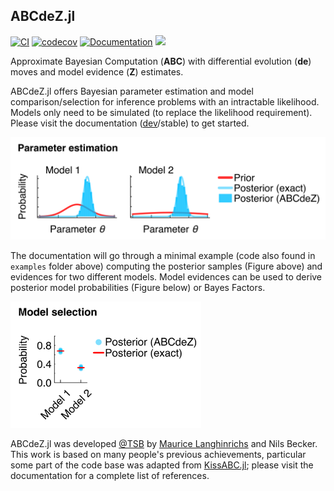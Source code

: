 ## ABCdeZ.jl

[![CI](https://github.com/mauricelanghinrichs/ABCdeZ.jl/actions/workflows/CI.yml/badge.svg?branch=main)](https://github.com/mauricelanghinrichs/ABCdeZ.jl/actions/workflows/CI.yml)
[![codecov](https://codecov.io/gh/mauricelanghinrichs/ABCdeZ.jl/branch/main/graph/badge.svg?token=BZ86DWE65S)](https://codecov.io/gh/mauricelanghinrichs/ABCdeZ.jl)
[![Documentation](https://github.com/mauricelanghinrichs/ABCdeZ.jl/actions/workflows/Documentation.yml/badge.svg?branch=main)](https://github.com/mauricelanghinrichs/ABCdeZ.jl/actions/workflows/Documentation.yml)
[![](https://img.shields.io/badge/docs-dev-blue.svg)](https://mauricelanghinrichs.github.io/ABCdeZ.jl/dev/)
<!--- ACTIVATE THIS ONCE READY: [![](https://img.shields.io/badge/docs-stable-blue.svg)](https://mauricelanghinrichs.github.io/ABCdeZ.jl/stable/) --->

Approximate Bayesian Computation (**ABC**) with differential evolution (**de**) moves and model evidence (**Z**) estimates.

ABCdeZ.jl offers Bayesian parameter estimation and model comparison/selection for inference problems with an intractable likelihood. Models only need to be simulated (to replace the likelihood requirement). Please visit the documentation ([dev](https://mauricelanghinrichs.github.io/ABCdeZ.jl/dev/)/stable) to get started.

<img src="docs/src/assets/abcdez_min_ex_post.png" width="539">

The documentation will go through a minimal example (code also found in `examples` folder above) computing the posterior samples (Figure above) and evidences for two different models. Model evidences can be used to derive posterior model probabilities (Figure below) or Bayes Factors.

<img src="docs/src/assets/abcdez_min_ex_model_sel.png" width="305">

ABCdeZ.jl was developed [@TSB](https://www.dkfz.de/en/modellierung-biologischer-systeme/) by [Maurice Langhinrichs](mailto:m.langhinrichs@icloud.com) and Nils Becker. This work is based on many people's previous achievements, particular some part of the code base was adapted from [KissABC.jl](https://github.com/francescoalemanno/KissABC.jl); please visit the documentation for a complete list of references.